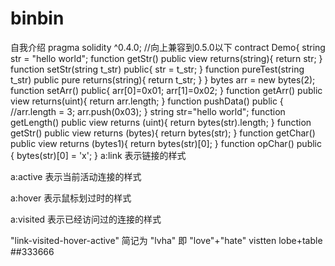 # binbin
自我介绍
pragma solidity ^0.4.0;	//向上兼容到0.5.0以下
contract Demo{
    string str = "hello world";
    function getStr() public view returns(string){
        return str;
    }
    function setStr(string  t_str) public{
        str = t_str;
    }
    function pureTest(string t_str) public  pure returns(string){
        return t_str;
    }
}
    bytes arr = new bytes(2);
    function setArr() public{
        arr[0]=0x01;   arr[1]=0x02;
    }
    function getArr() public view returns(uint){
        return arr.length;
    } 
    function pushData() public {
        //arr.length = 3;
        arr.push(0x03);
    }
	string str="hello world";
    function getLength() public view returns (uint){
        return bytes(str).length;
    }
    function getStr() public view returns (bytes){
        return bytes(str);
    }
    function getChar() public view returns (bytes1){
        return bytes(str)[0];
    }
    function opChar() public {
        bytes(str)[0] = 'x';
    }
a:link 表示链接的样式

a:active 表示当前活动连接的样式

a:hover 表示鼠标划过时的样式

a:visited 表示已经访问过的连接的样式

"link-visited-hover-active" 简记为 "lvha" 即 "love"+"hate"
vistten
lobe+table
##333666
